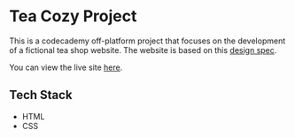 # Tea Cozy Project 

This is a codecademy off-platform project that focuses on the development of a fictional tea shop website. The website is based on this [design spec](https://content.codecademy.com/courses/freelance-1/unit-4/img-tea-cozy-redline.jpg).

You can view the live site [here](https://yusafosei-bonsu.github.io/tea-cozy-website/).

## Tech Stack
- HTML
- CSS